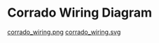 # Corrado Wiring Diagram

[corrado_wiring.png](/corrado_wiring.png)
[corrado_wiring.svg](/corrado_wiring.svg)
